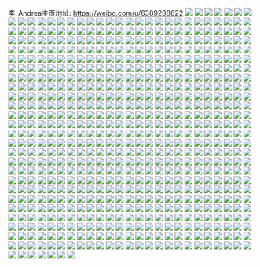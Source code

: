 李_Andrea主页地址: https://weibo.com/u/6389288622 
![](https://wx4.sinaimg.cn/mw2000/006YoNQily1h96obgaw81j32qg3niu0z.jpg) 
![](https://wx4.sinaimg.cn/mw2000/006YoNQily1h96obj5kg3j31281281ci.jpg) 
![](https://wx4.sinaimg.cn/mw2000/006YoNQily1h91fhh3hwnj32ak322npf.jpg) 
![](https://wx4.sinaimg.cn/mw2000/006YoNQily1h91fhjrxcfj33hc4n4hdx.jpg) 
![](https://wx4.sinaimg.cn/mw2000/006YoNQily1h9091dvnv5j32c333zqv6.jpg) 
![](https://wx4.sinaimg.cn/mw2000/006YoNQily1h9091gahupj33hc4n4x6t.jpg) 
![](https://wx4.sinaimg.cn/mw2000/006YoNQily1h9091i2i7gj33hc4n4b2b.jpg) 
![](https://wx4.sinaimg.cn/mw2000/006YoNQily1h9091k7n2bj32qg3niu0z.jpg) 
![](https://wx4.sinaimg.cn/mw2000/006YoNQily1h8xxrdt6byj32fe38knpe.jpg) 
![](https://wx4.sinaimg.cn/mw2000/006YoNQily1h8xxrgzmd7j32fx398kjm.jpg) 
![](https://wx4.sinaimg.cn/mw2000/006YoNQily1h8vm6pak37j32qg3nix6s.jpg) 
![](https://wx4.sinaimg.cn/mw2000/006YoNQily1h8vm76jdnkj32qg3ni7wl.jpg) 
![](https://wx4.sinaimg.cn/mw2000/006YoNQily1h8m8k0y13gj333043zhdw.jpg) 
![](https://wx4.sinaimg.cn/mw2000/006YoNQily1h8m8k4beclj333k44pkjo.jpg) 
![](https://wx4.sinaimg.cn/mw2000/006YoNQily1h8m8k81hrij335s35s7wj.jpg) 
![](https://wx4.sinaimg.cn/mw2000/006YoNQily1h8m8kdb5aoj32qg3ni1l0.jpg) 
![](https://wx4.sinaimg.cn/mw2000/006YoNQily1h8do90n5klj31aj1pz4jh.jpg) 
![](https://wx4.sinaimg.cn/mw2000/006YoNQily1h8brdabqghj32og3kmkjn.jpg) 
![](https://wx4.sinaimg.cn/mw2000/006YoNQily1h80esh1l69j32ma3hsb2b.jpg) 
![](https://wx4.sinaimg.cn/mw2000/006YoNQily1h80esjtx66j32a031fkjm.jpg) 
![](https://wx4.sinaimg.cn/mw2000/006YoNQily1h80eso79cxj32e136qqv6.jpg) 
![](https://wx4.sinaimg.cn/mw2000/006YoNQily1h80eslymwhj32k83f1x6q.jpg) 
![](https://wx4.sinaimg.cn/mw2000/006YoNQily1h7wypyydarj335s35sb2b.jpg) 
![](https://wx4.sinaimg.cn/mw2000/006YoNQily1h7wyq1olv6j335s35s7wj.jpg) 
![](https://wx4.sinaimg.cn/mw2000/006YoNQily1h7wyqhtf0xj32qg3nib2c.jpg) 
![](https://wx4.sinaimg.cn/mw2000/006YoNQily1h7wypvjb53j318l18ntu2.jpg) 
![](https://wx4.sinaimg.cn/mw2000/006YoNQily1h7wyq4c52sj335s35s7wj.jpg) 
![](https://wx4.sinaimg.cn/mw2000/006YoNQily1h7wyq8j09lj335s35sx6t.jpg) 
![](https://wx4.sinaimg.cn/mw2000/006YoNQily1h7wyqatxnrj32qk2qj7wj.jpg) 
![](https://wx4.sinaimg.cn/mw2000/006YoNQily1h7wyqeihhkj335s35sx6u.jpg) 
![](https://wx4.sinaimg.cn/mw2000/006YoNQily1h7wyqk2czsj324y2ulb2a.jpg) 
![](https://wx4.sinaimg.cn/mw2000/006YoNQily1h7p07q1vn9j32nk3jgkjn.jpg) 
![](https://wx4.sinaimg.cn/mw2000/006YoNQily1h7p07rof92j32au32enpe.jpg) 
![](https://wx4.sinaimg.cn/mw2000/006YoNQily1h7p07sjzcrj31gi1gihal.jpg) 
![](https://wx4.sinaimg.cn/mw2000/006YoNQily1h7p07u1947j329x318kjm.jpg) 
![](https://wx4.sinaimg.cn/mw2000/006YoNQily1h7iycl7fn7j32ja35s4qq.jpg) 
![](https://wx4.sinaimg.cn/mw2000/006YoNQily1h7iycpm0o9j320c2og7wi.jpg) 
![](https://wx4.sinaimg.cn/mw2000/006YoNQily1h7iycri8i0j32cz35c4qr.jpg) 
![](https://wx4.sinaimg.cn/mw2000/006YoNQily1h7iycneqwlj32tx3j01kz.jpg) 
![](https://wx4.sinaimg.cn/mw2000/006YoNQily1h7e9j6moyxj32qg3nihdv.jpg) 
![](https://wx4.sinaimg.cn/mw2000/006YoNQily1h7e9jbhkhkj32qg3ninhm.jpg) 
![](https://wx4.sinaimg.cn/mw2000/006YoNQily1h78qxlmd6qj33ne21w7wk.jpg) 
![](https://wx4.sinaimg.cn/mw2000/006YoNQily1h78qxnhq04j327g2xy13l.jpg) 
![](https://wx4.sinaimg.cn/mw2000/006YoNQily1h78qxql4irj32702xawph.jpg) 
![](https://wx4.sinaimg.cn/mw2000/006YoNQily1h78qxsu6osj32qk3nex6q.jpg) 
![](https://wx4.sinaimg.cn/mw2000/006YoNQily1h77nkpgqruj323s2sy1ky.jpg) 
![](https://wx4.sinaimg.cn/mw2000/006YoNQily1h77nkrzb5cj32ez2eznf2.jpg) 
![](https://wx4.sinaimg.cn/mw2000/006YoNQily1h77nku9azfj32qj2qj7wh.jpg) 
![](https://wx4.sinaimg.cn/mw2000/006YoNQily1h77nkwmhvkj32973097wj.jpg) 
![](https://wx4.sinaimg.cn/mw2000/006YoNQily1h72npxla11j32qg3ni1cw.jpg) 
![](https://wx4.sinaimg.cn/mw2000/006YoNQily1h6za97fwl8j32qg3niqv7.jpg) 
![](https://wx4.sinaimg.cn/mw2000/006YoNQily1h6za9aeiklj32772xnkjm.jpg) 
![](https://wx4.sinaimg.cn/mw2000/006YoNQily1h6kht7l1mcj32582v1dow.jpg) 
![](https://wx4.sinaimg.cn/mw2000/006YoNQily1h6kht9bq9jj32ja2jawya.jpg) 
![](https://wx4.sinaimg.cn/mw2000/006YoNQily1h6khtcwg65j32tx2ty1kz.jpg) 
![](https://wx4.sinaimg.cn/mw2000/006YoNQily1h6khtetttlj32uo2uob2b.jpg) 
![](https://wx4.sinaimg.cn/mw2000/006YoNQily1h6ca82lv21j33hc4n41l1.jpg) 
![](https://wx4.sinaimg.cn/mw2000/006YoNQily1h6ca85x5n8j324f2tynpi.jpg) 
![](https://wx4.sinaimg.cn/mw2000/006YoNQily1h5jgd3nz0kj32qg3nikjn.jpg) 
![](https://wx4.sinaimg.cn/mw2000/006YoNQily1h58u0spk5mj326y2xab2a.jpg) 
![](https://wx4.sinaimg.cn/mw2000/006YoNQily1h58u0uxc60j327q2yb7wi.jpg) 
![](https://wx4.sinaimg.cn/mw2000/006YoNQily1h4jfr6clp5j32qg3nikjn.jpg) 
![](https://wx4.sinaimg.cn/mw2000/006YoNQily1h4jfrchofgj335s35s4qr.jpg) 
![](https://wx4.sinaimg.cn/mw2000/006YoNQily1h4jfrfcoy0j31zi2ncu0x.jpg) 
![](https://wx4.sinaimg.cn/mw2000/006YoNQily1h4jfrr6f1pj335s35sqv6.jpg) 
![](https://wx4.sinaimg.cn/mw2000/006YoNQily1h4h56vqp6dj32qg3ninpf.jpg) 
![](https://wx4.sinaimg.cn/mw2000/006YoNQily1h4475itpnbj322w2rx1ky.jpg) 
![](https://wx4.sinaimg.cn/mw2000/006YoNQily1h4475niv3dj335s35skjn.jpg) 
![](https://wx4.sinaimg.cn/mw2000/006YoNQily1h4475r7zo1j335s35snpe.jpg) 
![](https://wx4.sinaimg.cn/mw2000/006YoNQily1h3f449yx47j33f64k84qt.jpg) 
![](https://wx4.sinaimg.cn/mw2000/006YoNQily1h3f44ee8l3j34k83f6x6t.jpg) 
![](https://wx4.sinaimg.cn/mw2000/006YoNQily1h3f44ip0eqj33f64k8kjp.jpg) 
![](https://wx4.sinaimg.cn/mw2000/006YoNQily1h3f44l0wg6j31yb2lqqv5.jpg) 
![](https://wx4.sinaimg.cn/mw2000/006YoNQily1h36wfpz2kyj330940ce85.jpg) 
![](https://wx4.sinaimg.cn/mw2000/006YoNQily1h35xsouw22j32v93trqv7.jpg) 
![](https://wx4.sinaimg.cn/mw2000/006YoNQily1h2yw0vju0nj32pz3mke83.jpg) 
![](https://wx4.sinaimg.cn/mw2000/006YoNQily1h2yw0yo3ukj33hc4n4x6t.jpg) 
![](https://wx4.sinaimg.cn/mw2000/006YoNQily1h2yw10qf5qj332a430e84.jpg) 
![](https://wx4.sinaimg.cn/mw2000/006YoNQily1h2yw13x31uj33hc4n41l3.jpg) 
![](https://wx4.sinaimg.cn/mw2000/006YoNQily1h2yhrajs27j334s46cb2d.jpg) 
![](https://wx4.sinaimg.cn/mw2000/006YoNQily1h2yhrdetf4j334c348u10.jpg) 
![](https://wx4.sinaimg.cn/mw2000/006YoNQily1h2yhrfv1b0j339b39bkjo.jpg) 
![](https://wx4.sinaimg.cn/mw2000/006YoNQily1h2yhrizsr3j33ca3cab2b.jpg) 
![](https://wx4.sinaimg.cn/mw2000/006YoNQily1h2qsokctz3j32mj3hxu0y.jpg) 
![](https://wx4.sinaimg.cn/mw2000/006YoNQily1h2qson3de5j33y83y8e84.jpg) 
![](https://wx4.sinaimg.cn/mw2000/006YoNQily1h2qsoq3a7ej33y83y87wl.jpg) 
![](https://wx4.sinaimg.cn/mw2000/006YoNQily1h2qsorkhb0j32312s1u0x.jpg) 
![](https://wx4.sinaimg.cn/mw2000/006YoNQily1h2ncuxwrm3j32h43as1l0.jpg) 
![](https://wx4.sinaimg.cn/mw2000/006YoNQily1h2je0kesdzj32o93kdnpf.jpg) 
![](https://wx4.sinaimg.cn/mw2000/006YoNQily1h2je0tdbshj32pg3lwqv7.jpg) 
![](https://wx4.sinaimg.cn/mw2000/006YoNQily1h2alywqb4xj32zs4004qs.jpg) 
![](https://wx4.sinaimg.cn/mw2000/006YoNQily1h24bon9ac0j32xu3x6b2c.jpg) 
![](https://wx4.sinaimg.cn/mw2000/006YoNQily1h24botba7wj331a41mb2c.jpg) 
![](https://wx4.sinaimg.cn/mw2000/006YoNQily1h21ckm3n10j32w03uqnpf.jpg) 
![](https://wx4.sinaimg.cn/mw2000/006YoNQily1h1z3zq95huj32uw3t7x6r.jpg) 
![](https://wx4.sinaimg.cn/mw2000/006YoNQily1h1z3zs2zkgj32q93mte83.jpg) 
![](https://wx4.sinaimg.cn/mw2000/006YoNQily1h1hoprwc1qj32zs400u0z.jpg) 
![](https://wx4.sinaimg.cn/mw2000/006YoNQily1h1hoptsyvbj32zs400qv7.jpg) 
![](https://wx4.sinaimg.cn/mw2000/006YoNQily1h1hopw4m2ej32zs400u10.jpg) 
![](https://wx4.sinaimg.cn/mw2000/006YoNQily1h1hopylqzej32zs400kjo.jpg) 
![](https://wx4.sinaimg.cn/mw2000/006YoNQily1h17byu7te5j32hk3bjx6q.jpg) 
![](https://wx4.sinaimg.cn/mw2000/006YoNQily1h13hbflm4nj331841me84.jpg) 
![](https://wx4.sinaimg.cn/mw2000/006YoNQily1h0omp8p9jrj32vt3ufe84.jpg) 
![](https://wx4.sinaimg.cn/mw2000/006YoNQily1h0omp9fsvyj30xb0xb4dc.jpg) 
![](https://wx4.sinaimg.cn/mw2000/006YoNQily1h0ompcergjj32w13uphdw.jpg) 
![](https://wx4.sinaimg.cn/mw2000/006YoNQily1h0k6r8pv71j31xr2l1u0x.jpg) 
![](https://wx4.sinaimg.cn/mw2000/006YoNQily1h0k6r9bl0cj315014zwxu.jpg) 
![](https://wx4.sinaimg.cn/mw2000/006YoNQily1h0k6rc6bhbj32u93sau0z.jpg) 
![](https://wx4.sinaimg.cn/mw2000/006YoNQily1h0hwwans75j32wg3vcnpf.jpg) 
![](https://wx4.sinaimg.cn/mw2000/006YoNQily1h0hwwbmcdlj31j21j24qp.jpg) 
![](https://wx4.sinaimg.cn/mw2000/006YoNQily1h0hwwe0gidj32zl3zg1l0.jpg) 
![](https://wx4.sinaimg.cn/mw2000/006YoNQily1h0f9x58bzaj32tb3r3qv7.jpg) 
![](https://wx4.sinaimg.cn/mw2000/006YoNQily1h0f9xa0sgaj32y33xm1l0.jpg) 
![](https://wx4.sinaimg.cn/mw2000/006YoNQily1h0f9xfodvlj32v93tmx6r.jpg) 
![](https://wx4.sinaimg.cn/mw2000/006YoNQily1h0f9xo1529j32rh3oou0z.jpg) 
![](https://wx4.sinaimg.cn/mw2000/006YoNQily1h09ppqwa75j32jf3dsqv7.jpg) 
![](https://wx4.sinaimg.cn/mw2000/006YoNQily1h09ppu1u67j33y83y8hdx.jpg) 
![](https://wx4.sinaimg.cn/mw2000/006YoNQily1h09ppw8eznj32e236tqv6.jpg) 
![](https://wx4.sinaimg.cn/mw2000/006YoNQily1h09ppys591j32n33io1l0.jpg) 
![](https://wx4.sinaimg.cn/mw2000/006YoNQily1h08qgqer2kj32062o8qv5.jpg) 
![](https://wx4.sinaimg.cn/mw2000/006YoNQily1h08qgtj3zvj33y83y8qvb.jpg) 
![](https://wx4.sinaimg.cn/mw2000/006YoNQily1h08qgwe2wuj33y83y84qu.jpg) 
![](https://wx4.sinaimg.cn/mw2000/006YoNQily1h08qh0bglcj33y83y8qva.jpg) 
![](https://wx4.sinaimg.cn/mw2000/006YoNQily1h08qh3j33wj33y83y87wm.jpg) 
![](https://wx4.sinaimg.cn/mw2000/006YoNQily1h08qh5y5jwj32vm3u5qv7.jpg) 
![](https://wx4.sinaimg.cn/mw2000/006YoNQily1h07ijbflkkj334p469e84.jpg) 
![](https://wx4.sinaimg.cn/mw2000/006YoNQily1h07ijemh17j32yy3yohdw.jpg) 
![](https://wx4.sinaimg.cn/mw2000/006YoNQily1h02h99m7u5j32zs4007wk.jpg) 
![](https://wx4.sinaimg.cn/mw2000/006YoNQily1h02h9cni3nj32zs4004qs.jpg) 
![](https://wx4.sinaimg.cn/mw2000/006YoNQily1h00repupwpj32mr3ic4qr.jpg) 
![](https://wx4.sinaimg.cn/mw2000/006YoNQily1h00resw761j33y83y84qt.jpg) 
![](https://wx4.sinaimg.cn/mw2000/006YoNQily1h00rewwdpnj34k83f67ws.jpg) 
![](https://wx4.sinaimg.cn/mw2000/006YoNQily1h00rf0ek46j33y83y8nph.jpg) 
![](https://wx4.sinaimg.cn/mw2000/006YoNQily1h00rf3kvs8j33y83y8nph.jpg) 
![](https://wx4.sinaimg.cn/mw2000/006YoNQily1h00rf63umuj32ti3rde83.jpg) 
![](https://wx4.sinaimg.cn/mw2000/006YoNQily1gzx0mb5u7sj33f64k8qv8.jpg) 
![](https://wx4.sinaimg.cn/mw2000/006YoNQily1gzupbxly5jj32s43pi7wj.jpg) 
![](https://wx4.sinaimg.cn/mw2000/006YoNQily1gztlckhh4qj3364364u10.jpg) 
![](https://wx4.sinaimg.cn/mw2000/006YoNQily1gztlcnyq7kj32vo3v04qr.jpg) 
![](https://wx4.sinaimg.cn/mw2000/006YoNQily1gzldpsib75j325i2vbu0y.jpg) 
![](https://wx4.sinaimg.cn/mw2000/006YoNQily1gzldpw8po0j324v2ui4qq.jpg) 
![](https://wx4.sinaimg.cn/mw2000/006YoNQily1gzgwa3516nj325q2vnb2a.jpg) 
![](https://wx4.sinaimg.cn/mw2000/006YoNQily1gzgwa5wrhvj32953094qr.jpg) 
![](https://wx4.sinaimg.cn/mw2000/006YoNQily1gzdiuxd4knj32802ypb2b.jpg) 
![](https://wx4.sinaimg.cn/mw2000/006YoNQily1gzccqxd9h0j32lf3gg4qr.jpg) 
![](https://wx4.sinaimg.cn/mw2000/006YoNQily1gzapmdev0sj32ne3j71l0.jpg) 
![](https://wx4.sinaimg.cn/mw2000/006YoNQily1gzapmkzvkwj32z03yokjn.jpg) 
![](https://wx4.sinaimg.cn/mw2000/006YoNQily1gz7bj15e52j32zs400b2d.jpg) 
![](https://wx4.sinaimg.cn/mw2000/006YoNQily1gz3tlvxphej32nz3jxx6q.jpg) 
![](https://wx4.sinaimg.cn/mw2000/006YoNQily1gz3tlxwrxej32ne3j7qv7.jpg) 
![](https://wx4.sinaimg.cn/mw2000/006YoNQily1gz3tm35q3ej32qj3n9e83.jpg) 
![](https://wx4.sinaimg.cn/mw2000/006YoNQily1gz0lqj2ieyj32qf3n4e83.jpg) 
![](https://wx4.sinaimg.cn/mw2000/006YoNQily1gyy2wi3q6sj31zm2ni1ky.jpg) 
![](https://wx4.sinaimg.cn/mw2000/006YoNQily1gyy2wl3z2sj33ca4gdhdx.jpg) 
![](https://wx4.sinaimg.cn/mw2000/006YoNQily1gyy2wo31gwj334045c7wm.jpg) 
![](https://wx4.sinaimg.cn/mw2000/006YoNQily1gyy2wqq2yxj32sj3q2x6r.jpg) 
![](https://wx4.sinaimg.cn/mw2000/006YoNQily1gyl4v3frh9j32ji3e1u0y.jpg) 
![](https://wx4.sinaimg.cn/mw2000/006YoNQily1gyl4v4ndy3j31mr1mrb29.jpg) 
![](https://wx4.sinaimg.cn/mw2000/006YoNQily1gygzzdwxgmj335s35s4qr.jpg) 
![](https://wx4.sinaimg.cn/mw2000/006YoNQily1gygzzj6x6uj323w2t6qv6.jpg) 
![](https://wx4.sinaimg.cn/mw2000/006YoNQily1gygzzl67c9j33hc4n4e82.jpg) 
![](https://wx4.sinaimg.cn/mw2000/006YoNQily1gygzzgkcylj32xl29gx6q.jpg) 
![](https://wx4.sinaimg.cn/mw2000/006YoNQily1gyb6zka5xcj32092oc4qq.jpg) 
![](https://wx4.sinaimg.cn/mw2000/006YoNQily1gy5ig5egdkj31wz2k2kjl.jpg) 
![](https://wx4.sinaimg.cn/mw2000/006YoNQily1gy5ig6uz1cj320h2omqv5.jpg) 
![](https://wx4.sinaimg.cn/mw2000/006YoNQily1gy5ig8ifffj32d635sx6q.jpg) 
![](https://wx4.sinaimg.cn/mw2000/006YoNQily1gxst2ar61gj32dc35se83.jpg) 
![](https://wx4.sinaimg.cn/mw2000/006YoNQily1gxst2bymswj321q2qcx6q.jpg) 
![](https://wx4.sinaimg.cn/mw2000/006YoNQily1gxqm5itv01j328r2zqqv6.jpg) 
![](https://wx4.sinaimg.cn/mw2000/006YoNQily1gxqm5jir16j31402gwqg3.jpg) 
![](https://wx4.sinaimg.cn/mw2000/006YoNQily1gxqm5kis9sj32dc35se83.jpg) 
![](https://wx4.sinaimg.cn/mw2000/006YoNQily1gx71ig7in0j320j2oqe82.jpg) 
![](https://wx4.sinaimg.cn/mw2000/006YoNQily1gx71ihpqtbj33hc4n4npj.jpg) 
![](https://wx4.sinaimg.cn/mw2000/006YoNQily1gx71iiz7dmj32dc35shdv.jpg) 
![](https://wx4.sinaimg.cn/mw2000/006YoNQily1gx71ikacs0j33hc4n4kjp.jpg) 
![](https://wx4.sinaimg.cn/mw2000/006YoNQily1gx71j6de4ej33hc4n47wm.jpg) 
![](https://wx4.sinaimg.cn/mw2000/006YoNQily1gx71j8hvnpj33hc4n4b2i.jpg) 
![](https://wx4.sinaimg.cn/mw2000/006YoNQily1gx71ja8x71j33hc4n4hdy.jpg) 
![](https://wx4.sinaimg.cn/mw2000/006YoNQily1gx71jbcehrj32d635s1kz.jpg) 
![](https://wx4.sinaimg.cn/mw2000/006YoNQily1gx71jcrnhzj34n43hcu11.jpg) 
![](https://wx4.sinaimg.cn/mw2000/006YoNQily1gwhitlkhgvj32dc35snpe.jpg) 
![](https://wx4.sinaimg.cn/mw2000/006YoNQily1gwhitrxkpwj31r12c37wh.jpg) 
![](https://wx4.sinaimg.cn/mw2000/006YoNQily1gwhitzpe28j320o2ow1ky.jpg) 
![](https://wx4.sinaimg.cn/mw2000/006YoNQily1gwhiu375ihj322d2r7e82.jpg) 
![](https://wx4.sinaimg.cn/mw2000/006YoNQily1gwf6e379qvj322i2re4qq.jpg) 
![](https://wx4.sinaimg.cn/mw2000/006YoNQily1gvyt08mu7dj32432tgqv6.jpg) 
![](https://wx4.sinaimg.cn/mw2000/006YoNQily1gvyt0na555j31yq2maqv5.jpg) 
![](https://wx4.sinaimg.cn/mw2000/006YoNQily1gvyt0gz0g5j32a231dnpe.jpg) 
![](https://wx4.sinaimg.cn/mw2000/006YoNQily1gvil1l820uj62ar32cb2a02.jpg) 
![](https://wx4.sinaimg.cn/mw2000/006YoNQily1gvil1mjvi1j61ur2h3qv502.jpg) 
![](https://wx4.sinaimg.cn/mw2000/006YoNQily1guz3ycyw6wj62d635s4qr02.jpg) 
![](https://wx4.sinaimg.cn/mw2000/006YoNQily1guz3ygipfxj32dc35s1kz.jpg) 
![](https://wx4.sinaimg.cn/mw2000/006YoNQily1guoqdkekr6j62dc35se8202.jpg) 
![](https://wx4.sinaimg.cn/mw2000/006YoNQily1guoqdlkfloj621u2qj7wi02.jpg) 
![](https://wx4.sinaimg.cn/mw2000/006YoNQily1guoqdmw966j62bs33q7wi02.jpg) 
![](https://wx4.sinaimg.cn/mw2000/006YoNQily1guoqdoubwqj635s2dcb2b02.jpg) 
![](https://wx4.sinaimg.cn/mw2000/006YoNQily1guffv603xyj61uk2gru0x02.jpg) 
![](https://wx4.sinaimg.cn/mw2000/006YoNQily1gtmhhwvptej620a2of7wi02.jpg) 
![](https://wx4.sinaimg.cn/mw2000/006YoNQily1gtmhhyty7mj62d635skjn02.jpg) 
![](https://wx4.sinaimg.cn/mw2000/006YoNQily1gtgqgzsz9ej626z2x8e8202.jpg) 
![](https://wx4.sinaimg.cn/mw2000/006YoNQily1gtgqh2axhsj62d635sqv602.jpg) 
![](https://wx4.sinaimg.cn/mw2000/006YoNQily1gt421l8bxrj32d635se83.jpg) 
![](https://wx4.sinaimg.cn/mw2000/006YoNQily1gsmpp582rpj32d635se83.jpg) 
![](https://wx4.sinaimg.cn/mw2000/006YoNQily1gsmpp7ld00j33hc4n41l2.jpg) 
![](https://wx4.sinaimg.cn/mw2000/006YoNQily1gsmpp9ohfmj33hc4n4u11.jpg) 
![](https://wx4.sinaimg.cn/mw2000/006YoNQily1gsmppbq832j31y32lf4qq.jpg) 
![](https://wx4.sinaimg.cn/mw2000/006YoNQily1gsekqldkgej32dc35s1l4.jpg) 
![](https://wx4.sinaimg.cn/mw2000/006YoNQily1gs0a9bara8j32662wau12.jpg) 
![](https://wx4.sinaimg.cn/mw2000/006YoNQily1gs0a9oe141j33hc4n41l5.jpg) 
![](https://wx4.sinaimg.cn/mw2000/006YoNQily1gs0ab2hdnoj33hc4n4kjt.jpg) 
![](https://wx4.sinaimg.cn/mw2000/006YoNQily1gs0aacaln1j32722xf1l6.jpg) 
![](https://wx4.sinaimg.cn/mw2000/006YoNQily1grw203a86gj32d635s7wm.jpg) 
![](https://wx4.sinaimg.cn/mw2000/006YoNQily1grw1zm5vubj32dc35se86.jpg) 
![](https://wx4.sinaimg.cn/mw2000/006YoNQily1grw205c6w6j30u00u0gxt.jpg) 
![](https://wx4.sinaimg.cn/mw2000/006YoNQily1grw20vkzi2j32d635sqvb.jpg) 
![](https://wx4.sinaimg.cn/mw2000/006YoNQily1gro03ddtv7j320i2om4qt.jpg) 
![](https://wx4.sinaimg.cn/mw2000/006YoNQily1gro03jihizj32dc35skjq.jpg) 
![](https://wx4.sinaimg.cn/mw2000/006YoNQily1gro03w2nekj6294305hdy02.jpg) 
![](https://wx4.sinaimg.cn/mw2000/006YoNQily1gro0422mt5j32d635snpi.jpg) 
![](https://wx4.sinaimg.cn/mw2000/006YoNQily1gro03p1h20j31wq2jnu10.jpg) 
![](https://wx4.sinaimg.cn/mw2000/006YoNQily1gri22gg66fj32d635su12.jpg) 
![](https://wx4.sinaimg.cn/mw2000/006YoNQily1gri22pzgh1j335s2dcu14.jpg) 
![](https://wx4.sinaimg.cn/mw2000/006YoNQily1gri22tosw5j31oz299u0z.jpg) 
![](https://wx4.sinaimg.cn/mw2000/006YoNQily1gri230wkrpj32d635su11.jpg) 
![](https://wx4.sinaimg.cn/mw2000/006YoNQily1gri236ybrfj32602w0qv9.jpg) 
![](https://wx4.sinaimg.cn/mw2000/006YoNQily1grgfae8rwxj32552uvhdx.jpg) 
![](https://wx4.sinaimg.cn/mw2000/006YoNQily1gra89pp9k1j32d635su12.jpg) 
![](https://wx4.sinaimg.cn/mw2000/006YoNQily1gra89w9czoj31ui2grhdw.jpg) 
![](https://wx4.sinaimg.cn/mw2000/006YoNQily1gra8a2o5oaj32d635shdy.jpg) 
![](https://wx4.sinaimg.cn/mw2000/006YoNQily1gra8aawz1bj32d635sqva.jpg) 
![](https://wx4.sinaimg.cn/mw2000/006YoNQily1gr0b18j7ihj32d635snpi.jpg) 
![](https://wx4.sinaimg.cn/mw2000/006YoNQily1gqrm6w8x1zj32dc35s1l6.jpg) 
![](https://wx4.sinaimg.cn/mw2000/006YoNQily1gqrm6yfzb3j32dc35snpm.jpg) 
![](https://wx4.sinaimg.cn/mw2000/006YoNQily1gqrm70orfcj32dc35s7wq.jpg) 
![](https://wx4.sinaimg.cn/mw2000/006YoNQily1gqrm72jtwij32d635su12.jpg) 
![](https://wx4.sinaimg.cn/mw2000/006YoNQily1gqadnw41q6j32d635s1l2.jpg) 
![](https://wx4.sinaimg.cn/mw2000/006YoNQily1gq0zq2425lj31xs2l3x6s.jpg) 
![](https://wx4.sinaimg.cn/mw2000/006YoNQily1gpfeowlierj32d635skjq.jpg) 
![](https://wx4.sinaimg.cn/mw2000/006YoNQily1gpfep63fdfj33hc4n4b2j.jpg) 
![](https://wx4.sinaimg.cn/mw2000/006YoNQily1gp4rccabzkj32d635shdx.jpg) 
![](https://wx4.sinaimg.cn/mw2000/006YoNQily1gp4rc0cbrhj32dc35shdz.jpg) 
![](https://wx4.sinaimg.cn/mw2000/006YoNQily1gp4rcgm3kqj321e2pv1l1.jpg) 
![](https://wx4.sinaimg.cn/mw2000/006YoNQily1gp4rc7at1ej32dc35snpj.jpg) 
![](https://wx4.sinaimg.cn/mw2000/006YoNQily1gp4rcl2kqqj31rm2cvb2c.jpg) 
![](https://wx4.sinaimg.cn/mw2000/006YoNQily1gp25m2111bj32dc35su13.jpg) 
![](https://wx4.sinaimg.cn/mw2000/006YoNQily1gondqiq1ckj32dc35sb2f.jpg) 
![](https://wx4.sinaimg.cn/mw2000/006YoNQily1gofd0wyyhcj32d635shdx.jpg) 
![](https://wx4.sinaimg.cn/mw2000/006YoNQily1gms4743iguj31f01w0npe.jpg) 
![](https://wx4.sinaimg.cn/mw2000/006YoNQily1gmd8rehh2lj31on294kjn.jpg) 
![](https://wx4.sinaimg.cn/mw2000/006YoNQily1gmd8rnnoluj33402bs4qw.jpg) 
![](https://wx4.sinaimg.cn/mw2000/006YoNQily1gmd8ruwpu1j31f01w04qq.jpg) 
![](https://wx4.sinaimg.cn/mw2000/006YoNQily1gmd8ry0kp0j31f01vwb2a.jpg) 
![](https://wx4.sinaimg.cn/mw2000/006YoNQily1gmd8rs8r7tj31d11tihdu.jpg) 
![](https://wx4.sinaimg.cn/mw2000/006YoNQily1gm7jei3vdij31f01w0b2a.jpg) 
![](https://wx4.sinaimg.cn/mw2000/006YoNQily1gm7jekwtewj32bs3407wm.jpg) 
![](https://wx4.sinaimg.cn/mw2000/006YoNQily1gm7jenh0t1j31f01w0b2a.jpg) 
![](https://wx4.sinaimg.cn/mw2000/006YoNQily1gm2oni0e41j31f01w04qq.jpg) 
![](https://wx4.sinaimg.cn/mw2000/006YoNQily1glnabg8mj2j31vx2isu11.jpg) 
![](https://wx4.sinaimg.cn/mw2000/006YoNQily1glnabk52hzj33402bsx6w.jpg) 
![](https://wx4.sinaimg.cn/mw2000/006YoNQily1gl9vwrqr3wj31f01w0b2a.jpg) 
![](https://wx4.sinaimg.cn/mw2000/006YoNQily1gl9vwssj7rj31f01w0b2a.jpg) 
![](https://wx4.sinaimg.cn/mw2000/006YoNQily1gkx6l37oy0j31f01w07wi.jpg) 
![](https://wx4.sinaimg.cn/mw2000/006YoNQily1gkx6kza839j31jj221b2b.jpg) 
![](https://wx4.sinaimg.cn/mw2000/006YoNQily1gkx6kx89n3j32vm25px6v.jpg) 
![](https://wx4.sinaimg.cn/mw2000/006YoNQily1gkx6la7x1yj31p929thdw.jpg) 
![](https://wx4.sinaimg.cn/mw2000/006YoNQily1gkw20scgncj31f01w04qq.jpg) 
![](https://wx4.sinaimg.cn/mw2000/006YoNQily1gkw20taeb5j30u01hch6g.jpg) 
![](https://wx4.sinaimg.cn/mw2000/006YoNQily1gkw20ue71cj31f01w0tzx.jpg) 
![](https://wx4.sinaimg.cn/mw2000/006YoNQily1gkspuyou74j31f01w0x6p.jpg) 
![](https://wx4.sinaimg.cn/mw2000/006YoNQily1gkspv1o8ztj31vu2iohdu.jpg) 
![](https://wx4.sinaimg.cn/mw2000/006YoNQily1gkspv4e4xdj31f01w01ky.jpg) 
![](https://wx4.sinaimg.cn/mw2000/006YoNQily1gjp94xr7x1j31f01w0npd.jpg) 
![](https://wx4.sinaimg.cn/mw2000/006YoNQily1gjp9507u0wj31f01w0qv5.jpg) 
![](https://wx4.sinaimg.cn/mw2000/006YoNQily1gjcmyq92ooj31f01w0npd.jpg) 
![](https://wx4.sinaimg.cn/mw2000/006YoNQily1gjcmyxqh37j322w2s4nph.jpg) 
![](https://wx4.sinaimg.cn/mw2000/006YoNQily1gjcmz64vlvj31vu2iob2c.jpg) 
![](https://wx4.sinaimg.cn/mw2000/006YoNQily1gjcmysvlt1j31qi1qix6q.jpg) 
![](https://wx4.sinaimg.cn/mw2000/006YoNQily1gjcmz06l4dj31f01w0u0x.jpg) 
![](https://wx4.sinaimg.cn/mw2000/006YoNQily1gjcmyohqzej31e01uo1ky.jpg) 
![](https://wx4.sinaimg.cn/mw2000/006YoNQily1giynbicdp0j31vu2ioe85.jpg) 
![](https://wx4.sinaimg.cn/mw2000/006YoNQily1giynbjcnrmj31f01w0hdt.jpg) 
![](https://wx4.sinaimg.cn/mw2000/006YoNQily1giynbmetj6j31vu2ionph.jpg) 
![](https://wx4.sinaimg.cn/mw2000/006YoNQily1gissinmdxsj31f01w0qv5.jpg) 
![](https://wx4.sinaimg.cn/mw2000/006YoNQily1gissikhn70j31f01w0npd.jpg) 
![](https://wx4.sinaimg.cn/mw2000/006YoNQily1gissim9u1cj31f01w0u0x.jpg) 
![](https://wx4.sinaimg.cn/mw2000/006YoNQily1gissij6qk7j31f01w0npd.jpg) 
![](https://wx4.sinaimg.cn/mw2000/006YoNQily1gilzul0pehj31f01w0x6p.jpg) 
![](https://wx4.sinaimg.cn/mw2000/006YoNQily1gilzun26ryj31f01w0u0x.jpg) 
![](https://wx4.sinaimg.cn/mw2000/006YoNQily1gilzup39lyj31f01w0qv5.jpg) 
![](https://wx4.sinaimg.cn/mw2000/006YoNQily1gilzur2vpaj31f01w0qv5.jpg) 
![](https://wx4.sinaimg.cn/mw2000/006YoNQily1gi5n3yafroj32im1g8hdu.jpg) 
![](https://wx4.sinaimg.cn/mw2000/006YoNQily1gi5n40134zj32io1vuhdx.jpg) 
![](https://wx4.sinaimg.cn/mw2000/006YoNQily1gi5n4122ldj31f01w07wi.jpg) 
![](https://wx4.sinaimg.cn/mw2000/006YoNQily1ggjy8nqte4j31401z4kjl.jpg) 
![](https://wx4.sinaimg.cn/mw2000/006YoNQily1ggjy8pptj8j31401z4hdt.jpg) 
![](https://wx4.sinaimg.cn/mw2000/006YoNQily1ggjy8quityj31h71z4hdt.jpg) 
![](https://wx4.sinaimg.cn/mw2000/006YoNQily1ggjy8rou9ij31401z4kjl.jpg) 
![](https://wx4.sinaimg.cn/mw2000/006YoNQily1gfz024sf5aj30u01cw43r.jpg) 
![](https://wx4.sinaimg.cn/mw2000/006YoNQily1gfz025i55tj30u01hcn3y.jpg) 
![](https://wx4.sinaimg.cn/mw2000/006YoNQily1gfs3i133x9j31h71z4e82.jpg) 
![](https://wx4.sinaimg.cn/mw2000/006YoNQily1gfs3i3kztqj31h71z4b2a.jpg) 
![](https://wx4.sinaimg.cn/mw2000/006YoNQily1gfs3i6h4b9j32bs340qv9.jpg) 
![](https://wx4.sinaimg.cn/mw2000/006YoNQily1gfs3ib12eej32bs340hdw.jpg) 
![](https://wx4.sinaimg.cn/mw2000/006YoNQily1gfs3ic14pcj30u01hcn20.jpg) 
![](https://wx4.sinaimg.cn/mw2000/006YoNQily1gfs3ie81m0j32bs340kjo.jpg) 
![](https://wx4.sinaimg.cn/mw2000/006YoNQily1gfnhpet60vj31h71z4kjm.jpg) 
![](https://wx4.sinaimg.cn/mw2000/006YoNQily1gfnhpislrpj32bs340e84.jpg) 
![](https://wx4.sinaimg.cn/mw2000/006YoNQily1gfnhpnipfej31h71z4hdu.jpg) 
![](https://wx4.sinaimg.cn/mw2000/006YoNQily1ger3eyhxfdj30u0144wxl.jpg) 
![](https://wx4.sinaimg.cn/mw2000/006YoNQily1ger3ijkmtuj30u01hcn6i.jpg) 
![](https://wx4.sinaimg.cn/mw2000/006YoNQily1ger3f2bm1rj32bs340npg.jpg) 
![](https://wx4.sinaimg.cn/mw2000/006YoNQily1ger3ik2jayj30u01hcqa9.jpg) 
![](https://wx4.sinaimg.cn/mw2000/006YoNQily1ger3ikn33cj30u01hcaif.jpg) 
![](https://wx4.sinaimg.cn/mw2000/006YoNQily1ger3ilevwwj30u01hcjzk.jpg) 
![](https://wx4.sinaimg.cn/mw2000/006YoNQily1ge1iwnmltgj30u01hcthy.jpg) 
![](https://wx4.sinaimg.cn/mw2000/006YoNQily1ge1iwo022lj30u00u0tj7.jpg) 
![](https://wx4.sinaimg.cn/mw2000/006YoNQily1ge1iwot4p6j31o02807wh.jpg) 
![](https://wx4.sinaimg.cn/mw2000/006YoNQily1gds9v06nw7j30u01hcgr1.jpg) 
![](https://wx4.sinaimg.cn/mw2000/006YoNQily1gds9v2sokkj30u01hcjx2.jpg) 
![](https://wx4.sinaimg.cn/mw2000/006YoNQily1gds9v0zimfj30u01hcgqs.jpg) 
![](https://wx4.sinaimg.cn/mw2000/006YoNQily1gds9v1l3k9j30u01hcwjn.jpg) 
![](https://wx4.sinaimg.cn/mw2000/006YoNQily1gds9v3ar4wj30u01hcag9.jpg) 
![](https://wx4.sinaimg.cn/mw2000/006YoNQily1gds9v2cdf5j30u01hctdp.jpg) 
![](https://wx4.sinaimg.cn/mw2000/006YoNQily1gdj5v5hqdlj30u0143gpz.jpg) 
![](https://wx4.sinaimg.cn/mw2000/006YoNQily1gdj5v4sam6j30u01hcail.jpg) 
![](https://wx4.sinaimg.cn/mw2000/006YoNQily1gdj5v9sj92j32bs340hdx.jpg) 
![](https://wx4.sinaimg.cn/mw2000/006YoNQily1gdj5vhpj3uj31h71z4hdu.jpg) 
![](https://wx4.sinaimg.cn/mw2000/006YoNQily1gdj5vcy8zbj32bs3404qt.jpg) 
![](https://wx4.sinaimg.cn/mw2000/006YoNQily1gdj5vjy6vjj31h71z4kjm.jpg) 
![](https://wx4.sinaimg.cn/mw2000/006YoNQily1gdgy47g2wej31z41z4qv7.jpg) 
![](https://wx4.sinaimg.cn/mw2000/006YoNQily1gdgy48qsqoj31h71z4b2a.jpg) 
![](https://wx4.sinaimg.cn/mw2000/006YoNQily1gdgy4bg2m8j33402bse85.jpg) 
![](https://wx4.sinaimg.cn/mw2000/006YoNQily1gdgy4docarj32bs340b2d.jpg) 
![](https://wx4.sinaimg.cn/mw2000/006YoNQily1gdgy4ha5t6j33402bse85.jpg) 
![](https://wx4.sinaimg.cn/mw2000/006YoNQily1gdgy4fjqapj33402bshdx.jpg) 
![](https://wx4.sinaimg.cn/mw2000/006YoNQily1gdgy4l3d3oj31o02yoe84.jpg) 
![](https://wx4.sinaimg.cn/mw2000/006YoNQily1gdgy4jlevrj32bs340qv9.jpg) 
![](https://wx4.sinaimg.cn/mw2000/006YoNQily1gdgy4mcowkj31o02yoe83.jpg) 
![](https://wx4.sinaimg.cn/mw2000/006YoNQily1gdc4or2e8qj30u01hc48c.jpg) 
![](https://wx4.sinaimg.cn/mw2000/006YoNQily1gdc4os3w3cj30u01hcgx3.jpg) 
![](https://wx4.sinaimg.cn/mw2000/006YoNQily1gdc4osqinpj30u01hcq6g.jpg) 
![](https://wx4.sinaimg.cn/mw2000/006YoNQily1gdc4ota3ehj30qo0xc7av.jpg) 
![](https://wx4.sinaimg.cn/mw2000/006YoNQily1gdc4ox6lh5j30u01hc7ih.jpg) 
![](https://wx4.sinaimg.cn/mw2000/006YoNQily1gdc4oyle6vj30u01hcdpg.jpg) 
![](https://wx4.sinaimg.cn/mw2000/006YoNQily1gd9t3o5bhgj30u01hc44x.jpg) 
![](https://wx4.sinaimg.cn/mw2000/006YoNQily1gd9t3oyopej30u01hcq8t.jpg) 
![](https://wx4.sinaimg.cn/mw2000/006YoNQily1gd9t3puiv2j30u01hc7an.jpg) 
![](https://wx4.sinaimg.cn/mw2000/006YoNQily1gd9t3qfy0gj30u01hctcg.jpg) 
![](https://wx4.sinaimg.cn/mw2000/006YoNQily1gd9t3r1dazj30u00y1ahr.jpg) 
![](https://wx4.sinaimg.cn/mw2000/006YoNQily1gd9t3rk2tej30u01hcjxj.jpg) 
![](https://wx4.sinaimg.cn/mw2000/006YoNQily1gd7hzypzbfj30u01hc42p.jpg) 
![](https://wx4.sinaimg.cn/mw2000/006YoNQily1gd7hzz6ar3j30u01hcjvn.jpg) 
![](https://wx4.sinaimg.cn/mw2000/006YoNQily1gd7hzzlo6oj30j60ngwiw.jpg) 
![](https://wx4.sinaimg.cn/mw2000/006YoNQily1gd7i00fh6hj30u01hcdjp.jpg) 
![](https://wx4.sinaimg.cn/mw2000/006YoNQily1gd7i01bh7wj30u01hc42f.jpg) 
![](https://wx4.sinaimg.cn/mw2000/006YoNQily1gd7i06oq2ij30f00f0ta9.jpg) 
![](https://wx4.sinaimg.cn/mw2000/006YoNQily1gd5d7stdwsj31401z4npd.jpg) 
![](https://wx4.sinaimg.cn/mw2000/006YoNQily1gd5d7wdyshj31401z4x6p.jpg) 
![](https://wx4.sinaimg.cn/mw2000/006YoNQily1gd5d7z58zyj31401z4u0x.jpg) 
![](https://wx4.sinaimg.cn/mw2000/006YoNQily1gd5d826jpaj31401z4u0x.jpg) 
![](https://wx4.sinaimg.cn/mw2000/006YoNQily1gd5d85qsiqj31401z4x6p.jpg) 
![](https://wx4.sinaimg.cn/mw2000/006YoNQily1gd5d86isl0j30j50metds.jpg) 
![](https://wx4.sinaimg.cn/mw2000/006YoNQily1gcslx4cde2j31o02yokjm.jpg) 
![](https://wx4.sinaimg.cn/mw2000/006YoNQily1gcslx6278dj30u01hcqu6.jpg) 
![](https://wx4.sinaimg.cn/mw2000/006YoNQily1gcslx9cr5pj30u01hc7w5.jpg) 
![](https://wx4.sinaimg.cn/mw2000/006YoNQily1gcslxbilgxj30u01hcx6g.jpg) 
![](https://wx4.sinaimg.cn/mw2000/006YoNQily1gcslxlpus1j32bs340npf.jpg) 
![](https://wx4.sinaimg.cn/mw2000/006YoNQily1gcslxq9utjj30u01hc1kx.jpg) 
![](https://wx4.sinaimg.cn/mw2000/006YoNQily1gcslxs0tvyj30u01hcqtf.jpg) 
![](https://wx4.sinaimg.cn/mw2000/006YoNQily1gcslxvmek7j30u01hce7m.jpg) 
![](https://wx4.sinaimg.cn/mw2000/006YoNQily1gcsly3sukfj30u01hckjg.jpg) 
![](https://wx4.sinaimg.cn/mw2000/006YoNQily1gbtzog87rtj31o02yoqv6.jpg) 
![](https://wx4.sinaimg.cn/mw2000/006YoNQily1gbtzompe4qj31o02you0y.jpg) 
![](https://wx4.sinaimg.cn/mw2000/006YoNQily1gah547n3etj30u0143jvz.jpg) 
![](https://wx4.sinaimg.cn/mw2000/006YoNQily1gah548ii4aj30u01hcqaa.jpg) 
![](https://wx4.sinaimg.cn/mw2000/006YoNQily1gah549lts6j30u01hcah7.jpg) 
![](https://wx4.sinaimg.cn/mw2000/006YoNQily1gah54axlysj30u01hctjv.jpg) 
![](https://wx4.sinaimg.cn/mw2000/006YoNQily1gah54c7rhpj30u0143q8q.jpg) 
![](https://wx4.sinaimg.cn/mw2000/006YoNQily1gah54dqlfnj30u01437al.jpg) 
![](https://wx4.sinaimg.cn/mw2000/006YoNQily1g9nfadwwaej30u01hc7b2.jpg) 
![](https://wx4.sinaimg.cn/mw2000/006YoNQily1g93pgdky4wj31o02804qr.jpg) 
![](https://wx4.sinaimg.cn/mw2000/006YoNQily1g93pgkfrb7j31h71z4kjm.jpg) 
![](https://wx4.sinaimg.cn/mw2000/006YoNQily1g93pggabhxj32bs340qv8.jpg) 
![](https://wx4.sinaimg.cn/mw2000/006YoNQily1g93pgiw17ej32bs340qv8.jpg) 
![](https://wx4.sinaimg.cn/mw2000/006YoNQily1g93pgemx34j31h71z4kjm.jpg) 
![](https://wx4.sinaimg.cn/mw2000/006YoNQily1g93pglqlyzj31h71z4kjm.jpg) 
![](https://wx4.sinaimg.cn/mw2000/006YoNQily1g93pgmi0l9j30u01hcafs.jpg) 
![](https://wx4.sinaimg.cn/mw2000/006YoNQily1g93pgoc2c2j32bs340e84.jpg) 
![](https://wx4.sinaimg.cn/mw2000/006YoNQily1g93pgq9mcjj32bs340kjo.jpg) 
![](https://wx4.sinaimg.cn/mw2000/006YoNQily1g91bw7dxtpj30u01hc7a8.jpg) 
![](https://wx4.sinaimg.cn/mw2000/006YoNQily1g91bw7z10zj30u01hc79n.jpg) 
![](https://wx4.sinaimg.cn/mw2000/006YoNQily1g91bw8ggqij30u01hc0zf.jpg) 
![](https://wx4.sinaimg.cn/mw2000/006YoNQily1g91bw8zctpj30u01hctem.jpg) 
![](https://wx4.sinaimg.cn/mw2000/006YoNQily1g91bw9gpjaj30u01hc0z0.jpg) 
![](https://wx4.sinaimg.cn/mw2000/006YoNQily1g91bwaamh9j30u01hcjxf.jpg) 
![](https://wx4.sinaimg.cn/mw2000/006YoNQily1g8xw2nf92tj30u01hctfh.jpg) 
![](https://wx4.sinaimg.cn/mw2000/006YoNQily1g8xw564qqqj30u014342n.jpg) 
![](https://wx4.sinaimg.cn/mw2000/006YoNQily1g8xw2o8fo2j30u01hc0zq.jpg) 
![](https://wx4.sinaimg.cn/mw2000/006YoNQily1g8xw56seoij30u01430w7.jpg) 
![](https://wx4.sinaimg.cn/mw2000/006YoNQily1g8ui39nuvsj30u0143nht.jpg) 
![](https://wx4.sinaimg.cn/mw2000/006YoNQily1g8ui3a40nzj30u0143kd4.jpg) 
![](https://wx4.sinaimg.cn/mw2000/006YoNQily1g8ui3bw2tmj32bs3404qt.jpg) 
![](https://wx4.sinaimg.cn/mw2000/006YoNQily1g8ui3e1vi0j32bs340x6s.jpg) 
![](https://wx4.sinaimg.cn/mw2000/006YoNQily1g8ui3fnswij32bs340kjn.jpg) 
![](https://wx4.sinaimg.cn/mw2000/006YoNQily1g8ui3g6dpqj30u01hc78p.jpg) 
![](https://wx4.sinaimg.cn/mw2000/006YoNQily1g8ui3gescfj30u01hcn23.jpg) 
![](https://wx4.sinaimg.cn/mw2000/006YoNQily1g8ui3gofl0j30u01hctk3.jpg) 
![](https://wx4.sinaimg.cn/mw2000/006YoNQily1g8ui3h2259j30hs0g2dg5.jpg) 
![](https://wx4.sinaimg.cn/mw2000/006YoNQily1g8t1hzrd3xj30u01hcjxf.jpg) 
![](https://wx4.sinaimg.cn/mw2000/006YoNQily1g8t1i0mvhpj30u01hcdlz.jpg) 
![](https://wx4.sinaimg.cn/mw2000/006YoNQily1g8pusv310cj31o02yo1kz.jpg) 
![](https://wx4.sinaimg.cn/mw2000/006YoNQily1g8puswl249j31o02yo1kz.jpg) 
![](https://wx4.sinaimg.cn/mw2000/006YoNQily1g8pusy4bsgj31o02yo1kz.jpg) 
![](https://wx4.sinaimg.cn/mw2000/006YoNQily1g8puszlpsrj31o02yo7wj.jpg) 
![](https://wx4.sinaimg.cn/mw2000/006YoNQily1g8putfysp7j31o02yo1kz.jpg) 
![](https://wx4.sinaimg.cn/mw2000/006YoNQily1g8puth5tafj31o02yo1kz.jpg) 
![](https://wx4.sinaimg.cn/mw2000/006YoNQily1g8neaa454oj30u01hc4qp.jpg) 
![](https://wx4.sinaimg.cn/mw2000/006YoNQily1g8neaaypygj31h71z4u0y.jpg) 
![](https://wx4.sinaimg.cn/mw2000/006YoNQily1g8neabgi49j30u01hc1kx.jpg) 
![](https://wx4.sinaimg.cn/mw2000/006YoNQily1g8nead0gdxj31h71z4qv6.jpg) 
![](https://wx4.sinaimg.cn/mw2000/006YoNQily1g8neaeqxb3j32bs340e84.jpg) 
![](https://wx4.sinaimg.cn/mw2000/006YoNQily1g8neag6eu8j31h71z4qv6.jpg) 
![](https://wx4.sinaimg.cn/mw2000/006YoNQily1g8czii08evj31o02yoqv7.jpg) 
![](https://wx4.sinaimg.cn/mw2000/006YoNQily1g8czijunraj32bs340b2c.jpg) 
![](https://wx4.sinaimg.cn/mw2000/006YoNQily1g8czilzvdrj32bs3401l1.jpg) 
![](https://wx4.sinaimg.cn/mw2000/006YoNQily1g8czimz86nj30u01hctet.jpg) 
![](https://wx4.sinaimg.cn/mw2000/006YoNQily1g8czipc5i2j30u01hcdlc.jpg) 
![](https://wx4.sinaimg.cn/mw2000/006YoNQily1g8cziq91yoj30u01hcter.jpg) 
![](https://wx4.sinaimg.cn/mw2000/006YoNQily1g8cziqwhtpj30u01hc0zr.jpg) 
![](https://wx4.sinaimg.cn/mw2000/006YoNQily1g8czirkuewj30u01hcq90.jpg) 
![](https://wx4.sinaimg.cn/mw2000/006YoNQily1g8czj0qhtvj30ug14mtf1.jpg) 
![](https://wx4.sinaimg.cn/mw2000/006YoNQily1g88ieffj1oj30u01hc1kx.jpg) 
![](https://wx4.sinaimg.cn/mw2000/006YoNQily1g88iehagajj30u01hc7vy.jpg) 
![](https://wx4.sinaimg.cn/mw2000/006YoNQily1g88ieingf0j30u01hce7d.jpg) 
![](https://wx4.sinaimg.cn/mw2000/006YoNQily1g88iek3a5wj30u01hc1ka.jpg) 
![](https://wx4.sinaimg.cn/mw2000/006YoNQily1g88iekpuj0j30u01hc1kx.jpg) 
![](https://wx4.sinaimg.cn/mw2000/006YoNQily1g7z4id4460j30pq7psqv5.jpg) 
![](https://wx4.sinaimg.cn/mw2000/006YoNQily1g7z4iiw4c9j30rl7psqv5.jpg) 
![](https://wx4.sinaimg.cn/mw2000/006YoNQily1g7z4ik9oghj30u01hc124.jpg) 
![](https://wx4.sinaimg.cn/mw2000/006YoNQily1g7z4iloch1j30u01434bf.jpg) 
![](https://wx4.sinaimg.cn/mw2000/006YoNQily1g7z4imr32rj30u01hcaj7.jpg) 
![](https://wx4.sinaimg.cn/mw2000/006YoNQily1g7z4ja213mj30u0143n6l.jpg) 
![](https://wx4.sinaimg.cn/mw2000/006YoNQily1g7z4jayy7zj30u0143jyb.jpg) 
![](https://wx4.sinaimg.cn/mw2000/006YoNQily1g7z4jbszvaj30u0143qb5.jpg) 
![](https://wx4.sinaimg.cn/mw2000/006YoNQily1g7z4k14jjxj30u01hc7fb.jpg) 
![](https://wx4.sinaimg.cn/mw2000/006YoNQily1g7xv7h7m4cj30of7ps1kx.jpg) 
![](https://wx4.sinaimg.cn/mw2000/006YoNQily1g7xv7lzzl5j30u07291ky.jpg) 
![](https://wx4.sinaimg.cn/mw2000/006YoNQily1g7xv7n8qrkj30u0140dmi.jpg) 
![](https://wx4.sinaimg.cn/mw2000/006YoNQily1g7xv7pf2g5j30u02y3wyn.jpg) 
![](https://wx4.sinaimg.cn/mw2000/006YoNQily1g7xv7tsuozj30u0143dnd.jpg) 
![](https://wx4.sinaimg.cn/mw2000/006YoNQily1g7xv7qh1ihj30u0143wll.jpg) 
![](https://wx4.sinaimg.cn/mw2000/006YoNQily1g7xv7rk4f1j30u01hcn86.jpg) 
![](https://wx4.sinaimg.cn/mw2000/006YoNQily1g7xv7st1a5j30u0143n53.jpg) 
![](https://wx4.sinaimg.cn/mw2000/006YoNQily1g7xv7uyghbj30u0143wmj.jpg) 
![](https://wx4.sinaimg.cn/mw2000/006YoNQily1g7ws58ax36j30u0143n0z.jpg) 
![](https://wx4.sinaimg.cn/mw2000/006YoNQily1g7ws59hnwdj31h71z4hdv.jpg) 
![](https://wx4.sinaimg.cn/mw2000/006YoNQily1g7ws5b0kn5j31o02you0z.jpg) 
![](https://wx4.sinaimg.cn/mw2000/006YoNQily1g7ws5dfvlzj31h71z41ky.jpg) 
![](https://wx4.sinaimg.cn/mw2000/006YoNQily1g7ws9dovkjj31401z4b29.jpg) 
![](https://wx4.sinaimg.cn/mw2000/006YoNQily1g7ws9ej5qcj31hc1z41ky.jpg) 
![](https://wx4.sinaimg.cn/mw2000/006YoNQily1g7ws9i3rvwj3140aq5hdz.jpg) 
![](https://wx4.sinaimg.cn/mw2000/006YoNQily1g7wsbr9hivj31o02you10.jpg) 
![](https://wx4.sinaimg.cn/mw2000/006YoNQily1g7wsbsti83j31404i4e84.jpg) 
![](https://wx4.sinaimg.cn/mw2000/006YoNQigy1g7r48ujjzlj30u0143tyh.jpg) 
![](https://wx4.sinaimg.cn/mw2000/006YoNQigy1g7r48vc9vej30u0143np8.jpg) 
![](https://wx4.sinaimg.cn/mw2000/006YoNQigy1g7r48y4pwqj32bs340e86.jpg) 
![](https://wx4.sinaimg.cn/mw2000/006YoNQigy1g7r491m26cj32bs340e85.jpg) 
![](https://wx4.sinaimg.cn/mw2000/006YoNQigy1g7r494dlboj31o02yoe83.jpg) 
![](https://wx4.sinaimg.cn/mw2000/006YoNQigy1g7r497co3ej32bs340b2d.jpg) 
![](https://wx4.sinaimg.cn/mw2000/006YoNQigy1g7r49a5ox6j32bs340qv9.jpg) 
![](https://wx4.sinaimg.cn/mw2000/006YoNQigy1g7r49cvxgkj32bs340nph.jpg) 
![](https://wx4.sinaimg.cn/mw2000/006YoNQigy1g7r49ey4qvj31o02yoe83.jpg) 
![](https://wx4.sinaimg.cn/mw2000/006YoNQigy1g7ipybbdogj31o02yonpe.jpg) 
![](https://wx4.sinaimg.cn/mw2000/006YoNQigy1g7ipyl6an6j32bs340x6s.jpg) 
![](https://wx4.sinaimg.cn/mw2000/006YoNQigy1g7ipz86f1zj33402bsnpg.jpg) 
![](https://wx4.sinaimg.cn/mw2000/006YoNQigy1g7ipzznxf6j33402bs1l1.jpg) 
![](https://wx4.sinaimg.cn/mw2000/006YoNQigy1g7ipzf9cfuj32bs3407wl.jpg) 
![](https://wx4.sinaimg.cn/mw2000/006YoNQigy1g7iq03hscdj33402bskjo.jpg) 
![](https://wx4.sinaimg.cn/mw2000/006YoNQigy1g7iq1fge7lj33402bs1l1.jpg) 
![](https://wx4.sinaimg.cn/mw2000/006YoNQigy1g7iq1uno37j33402bs7wk.jpg) 
![](https://wx4.sinaimg.cn/mw2000/006YoNQigy1g7iq21i0t4j33402bsu10.jpg) 
![](https://wx4.sinaimg.cn/mw2000/006YoNQily1g7d62csd0pj32bj1wex6q.jpg) 
![](https://wx4.sinaimg.cn/mw2000/006YoNQily1g7d62egjqmj33402bsnpg.jpg) 
![](https://wx4.sinaimg.cn/mw2000/006YoNQily1g7d62gjdctj33402bsnpg.jpg) 
![](https://wx4.sinaimg.cn/mw2000/006YoNQily1g7d62otm6zj31o02yox6q.jpg) 
![](https://wx4.sinaimg.cn/mw2000/006YoNQily1g7d639w2epj32bs340qv8.jpg) 
![](https://wx4.sinaimg.cn/mw2000/006YoNQily1g7d62qlb35j31o02yox6q.jpg) 
![](https://wx4.sinaimg.cn/mw2000/006YoNQily1g7d63bvabij32bs340npg.jpg) 
![](https://wx4.sinaimg.cn/mw2000/006YoNQily1g7d63dsc2tj33402bsx6s.jpg) 
![](https://wx4.sinaimg.cn/mw2000/006YoNQily1g7d63k1s3nj32bs340hdy.jpg) 
![](https://wx4.sinaimg.cn/mw2000/006YoNQily1g7av57pojaj32bs340e84.jpg) 
![](https://wx4.sinaimg.cn/mw2000/006YoNQily1g7av55czg1j31o02you0y.jpg) 
![](https://wx4.sinaimg.cn/mw2000/006YoNQily1g7av59ov8lj32bs3404qs.jpg) 
![](https://wx4.sinaimg.cn/mw2000/006YoNQily1g7av5aysw2j31o02you0y.jpg) 
![](https://wx4.sinaimg.cn/mw2000/006YoNQily1g7av6sqyh9j34mo334b2e.jpg) 
![](https://wx4.sinaimg.cn/mw2000/006YoNQily1g7av5cbbyuj31o02yob2b.jpg) 
![](https://wx4.sinaimg.cn/mw2000/006YoNQily1g71nh8qtn9j30u01hctcm.jpg) 
![](https://wx4.sinaimg.cn/mw2000/006YoNQily1g71nh99zgaj30u01hcwio.jpg) 
![](https://wx4.sinaimg.cn/mw2000/006YoNQily1g71nhai6iwj31o02yox6q.jpg) 
![](https://wx4.sinaimg.cn/mw2000/006YoNQily1g71nhbvxmej32yo1o0u0y.jpg) 
![](https://wx4.sinaimg.cn/mw2000/006YoNQily1g71nhf6lqgj31o02yo1kz.jpg) 
![](https://wx4.sinaimg.cn/mw2000/006YoNQily1g4i7c5w72zj30u01hc42z.jpg) 
![](https://wx4.sinaimg.cn/mw2000/006YoNQily1g4i7c6ik1wj30u01hc42u.jpg) 
![](https://wx4.sinaimg.cn/mw2000/006YoNQily1g4i7cluk3sj30u01hcaew.jpg) 
![](https://wx4.sinaimg.cn/mw2000/006YoNQily1g4i7d4xyxgj30u01hcaes.jpg) 
![](https://wx4.sinaimg.cn/mw2000/006YoNQily1g4g289y8tzj32bs3407wl.jpg) 
![](https://wx4.sinaimg.cn/mw2000/006YoNQily1g4g28b8raxj31hc1z4x6p.jpg) 
![](https://wx4.sinaimg.cn/mw2000/006YoNQily1g4g29ujhguj30u01hc443.jpg) 
![](https://wx4.sinaimg.cn/mw2000/006YoNQily1g4g28exws6j32bs340u10.jpg) 
![](https://wx4.sinaimg.cn/mw2000/006YoNQily1g4g28fpo75j30u01hcnog.jpg) 
![](https://wx4.sinaimg.cn/mw2000/006YoNQily1g4g28iahmoj31hc1z4hdt.jpg) 
![](https://wx4.sinaimg.cn/mw2000/006YoNQily1g4g28ir921j30u01hcqtk.jpg) 
![](https://wx4.sinaimg.cn/mw2000/006YoNQily1g4g28jrfdjj33402bs7wj.jpg) 
![](https://wx4.sinaimg.cn/mw2000/006YoNQily1g4g29v3za2j30u01hc1kx.jpg) 
![](https://wx4.sinaimg.cn/mw2000/006YoNQily1g4dq6ojumvj30u01hc44o.jpg) 
![](https://wx4.sinaimg.cn/mw2000/006YoNQily1g4dq77axyvj30u01hcq8r.jpg) 
![](https://wx4.sinaimg.cn/mw2000/006YoNQily1g4dq7o6inej30u01hctei.jpg) 
![](https://wx4.sinaimg.cn/mw2000/006YoNQily1g4dq87zkovj30u01hcjya.jpg) 
![](https://wx4.sinaimg.cn/mw2000/006YoNQily1g4dq625j03j30qo0qotb4.jpg) 
![](https://wx4.sinaimg.cn/mw2000/006YoNQily1g4dq8ofe0jj30u01hcwm2.jpg) 
![](https://wx4.sinaimg.cn/mw2000/006YoNQily1g4dq9agr4bj30u01hcjya.jpg) 
![](https://wx4.sinaimg.cn/mw2000/006YoNQily1g4dq9q3fzaj30u01hc7b9.jpg) 
![](https://wx4.sinaimg.cn/mw2000/006YoNQily1g4dqa60jndj30u01hcn3u.jpg) 
![](https://wx4.sinaimg.cn/mw2000/006YoNQily1g4bgpbcqgsj31hc1z4kjl.jpg) 
![](https://wx4.sinaimg.cn/mw2000/006YoNQily1g4bgpbzfkvj30u01hcgsd.jpg) 
![](https://wx4.sinaimg.cn/mw2000/006YoNQily1g4bgpmd85pj30u01407ph.jpg) 
![](https://wx4.sinaimg.cn/mw2000/006YoNQily1g4bgqreqp3j30u01hc0y0.jpg) 
![](https://wx4.sinaimg.cn/mw2000/006YoNQily1g4bgr94c7gj30u01hc7ap.jpg) 
![](https://wx4.sinaimg.cn/mw2000/006YoNQily1g4bgruh662j30u01hcaf5.jpg) 
![](https://wx4.sinaimg.cn/mw2000/006YoNQily1g4bgubiccxj30u0143n16.jpg) 
![](https://wx4.sinaimg.cn/mw2000/006YoNQily1g4bgplgxlfj32bs340u0y.jpg) 
![](https://wx4.sinaimg.cn/mw2000/006YoNQily1g4bgpchzihj30u01hctf2.jpg) 
![](https://wx4.sinaimg.cn/mw2000/006YoNQily1g494hqf2uij30u01430w8.jpg) 
![](https://wx4.sinaimg.cn/mw2000/006YoNQily1g494i6aoysj30u01hctf0.jpg) 
![](https://wx4.sinaimg.cn/mw2000/006YoNQily1g494ip4mudj30u01hcjxa.jpg) 
![](https://wx4.sinaimg.cn/mw2000/006YoNQily1g494h3zbruj32bs340e83.jpg) 
![](https://wx4.sinaimg.cn/mw2000/006YoNQily1g494l0gr83j30u01hcq8v.jpg) 
![](https://wx4.sinaimg.cn/mw2000/006YoNQily1g494h74y4aj32bs340e83.jpg) 
![](https://wx4.sinaimg.cn/mw2000/006YoNQily1g494h8tk5sj32bs340kjn.jpg) 
![](https://wx4.sinaimg.cn/mw2000/006YoNQily1g494harrg8j32bs340u0z.jpg) 
![](https://wx4.sinaimg.cn/mw2000/006YoNQily1g494j0zco9j30u0143gqq.jpg) 
![](https://wx4.sinaimg.cn/mw2000/006YoNQily1g46uzaw8xpj31o02yoqv6.jpg) 
![](https://wx4.sinaimg.cn/mw2000/006YoNQily1g46v4xpwmlj30u01hcn2t.jpg) 
![](https://wx4.sinaimg.cn/mw2000/006YoNQily1g46v0m4bovj30u0143aef.jpg) 
![](https://wx4.sinaimg.cn/mw2000/006YoNQily1g46v1ia97hj30u0143gph.jpg) 
![](https://wx4.sinaimg.cn/mw2000/006YoNQily1g46v2rvfh6j31430u0wi2.jpg) 
![](https://wx4.sinaimg.cn/mw2000/006YoNQily1g46v3taquej30u01430vp.jpg) 
![](https://wx4.sinaimg.cn/mw2000/006YoNQily1g46uzocp9ij32bs3407wj.jpg) 
![](https://wx4.sinaimg.cn/mw2000/006YoNQily1g46uzps3rbj32bs340x6q.jpg) 
![](https://wx4.sinaimg.cn/mw2000/006YoNQily1g46uzq6g82j30cq0cw0sy.jpg) 
![](https://wx4.sinaimg.cn/mw2000/006YoNQily1g45nwsm82cj31o02yo1kz.jpg) 
![](https://wx4.sinaimg.cn/mw2000/006YoNQily1g45nx4efi2j32bs340npk.jpg) 
![](https://wx4.sinaimg.cn/mw2000/006YoNQily1g45o0rc3roj30u01hctfs.jpg) 
![](https://wx4.sinaimg.cn/mw2000/006YoNQily1g45nx6j27dj32bs3404qr.jpg) 
![](https://wx4.sinaimg.cn/mw2000/006YoNQily1g45o1gt2qjj30u0143tcn.jpg) 
![](https://wx4.sinaimg.cn/mw2000/006YoNQily1g45nzpdla9j30u014342f.jpg) 
![](https://wx4.sinaimg.cn/mw2000/006YoNQily1g45o0db1mbj30u0143adh.jpg) 
![](https://wx4.sinaimg.cn/mw2000/006YoNQily1g45o1wwwafj30nk0jcmz1.jpg) 
![](https://wx4.sinaimg.cn/mw2000/006YoNQily1g3xexkjqwvj31h71z44qp.jpg) 
![](https://wx4.sinaimg.cn/mw2000/006YoNQily1g3xeyei5lmj31o02you0y.jpg) 
![](https://wx4.sinaimg.cn/mw2000/006YoNQily1g3xezdtr8ej31o02yohdv.jpg) 
![](https://wx4.sinaimg.cn/mw2000/006YoNQily1g3sz5xssa8j33402bsx6r.jpg) 
![](https://wx4.sinaimg.cn/mw2000/006YoNQily1g3sz5p6f2hj31hc1z4npd.jpg) 
![](https://wx4.sinaimg.cn/mw2000/006YoNQily1g3sz5qtpxuj31hc1z4x6p.jpg) 
![](https://wx4.sinaimg.cn/mw2000/006YoNQily1g3sz5oe013j31hc1z4u0x.jpg) 
![](https://wx4.sinaimg.cn/mw2000/006YoNQily1g3szblyl6xj30u01hc79b.jpg) 
![](https://wx4.sinaimg.cn/mw2000/006YoNQily1g3sz5vs1mbj32bs340qv7.jpg) 
![](https://wx4.sinaimg.cn/mw2000/006YoNQily1g3sz5s75ifj32bs340x6q.jpg) 
![](https://wx4.sinaimg.cn/mw2000/006YoNQily1g3sz5pudcij31hc1z4u0x.jpg) 
![](https://wx4.sinaimg.cn/mw2000/006YoNQily1g3sz60fa1pj32bs340u11.jpg) 
![](https://wx4.sinaimg.cn/mw2000/006YoNQily1g3o6y956v7j31hc1z47wi.jpg) 
![](https://wx4.sinaimg.cn/mw2000/006YoNQily1g3o6yechcij32bs340hdw.jpg) 
![](https://wx4.sinaimg.cn/mw2000/006YoNQily1g3o70c0u9wj31hc1z4u0x.jpg) 
![](https://wx4.sinaimg.cn/mw2000/006YoNQily1g3o6yh0oucj32bs340e84.jpg) 
![](https://wx4.sinaimg.cn/mw2000/006YoNQily1g3o6yjiejaj32bs340qv8.jpg) 
![](https://wx4.sinaimg.cn/mw2000/006YoNQily1g3o6ylt152j32bs340npg.jpg) 
![](https://wx4.sinaimg.cn/mw2000/006YoNQily1g3o6ynrmylj32bs340npg.jpg) 
![](https://wx4.sinaimg.cn/mw2000/006YoNQily1g3o718ca67j30k00mhgnp.jpg) 
![](https://wx4.sinaimg.cn/mw2000/006YoNQily1g1kzlu6o1pj32bs340kjo.jpg) 
![](https://wx4.sinaimg.cn/mw2000/006YoNQily1g1kzlvejmhj30u01407un.jpg) 
![](https://wx4.sinaimg.cn/mw2000/006YoNQily1g1kzlzeh6uj32bs340hdw.jpg) 
![](https://wx4.sinaimg.cn/mw2000/006YoNQily1g1kzm22trrj33402bse83.jpg) 
![](https://wx4.sinaimg.cn/mw2000/006YoNQily1g1kzm4989fj31o02you0y.jpg) 
![](https://wx4.sinaimg.cn/mw2000/006YoNQily1g1kzm6t5yfj33402bsx6q.jpg) 
![](https://wx4.sinaimg.cn/mw2000/006YoNQily1g1kzm8ow0zj32bs3407wj.jpg) 
![](https://wx4.sinaimg.cn/mw2000/006YoNQily1g1kzmarmwzj32bs3401kz.jpg) 
![](https://wx4.sinaimg.cn/mw2000/006YoNQily1g1kzmbwwuwj30u0143dyk.jpg) 
![](https://wx4.sinaimg.cn/mw2000/006YoNQily1g02tn542woj30u01401kx.jpg) 
![](https://wx4.sinaimg.cn/mw2000/006YoNQily1g02tn6bm5hj30u0140h8b.jpg) 
![](https://wx4.sinaimg.cn/mw2000/006YoNQily1g02tnaym7yj32bs3407wj.jpg) 
![](https://wx4.sinaimg.cn/mw2000/006YoNQily1g02tngqfihj33402bsnpf.jpg) 
![](https://wx4.sinaimg.cn/mw2000/006YoNQily1g02tqeiyelj31o02yo7wk.jpg) 
![](https://wx4.sinaimg.cn/mw2000/006YoNQily1g02tnlhyt7j31o02yo7wj.jpg) 
![](https://wx4.sinaimg.cn/mw2000/006YoNQily1g02tnqgqbaj31o02yo7wj.jpg) 
![](https://wx4.sinaimg.cn/mw2000/006YoNQily1g02tnw1hcpj31o02yo7wj.jpg) 
![](https://wx4.sinaimg.cn/mw2000/006YoNQily1g02tqkbj3lj32bs340e83.jpg) 
![](https://wx4.sinaimg.cn/mw2000/006YoNQily1g01lh0srd0j32bs3407wl.jpg) 
![](https://wx4.sinaimg.cn/mw2000/006YoNQily1g01lgaovkjj32bs340qv7.jpg) 
![](https://wx4.sinaimg.cn/mw2000/006YoNQily1g01lg1zl2uj31o02yoe83.jpg) 
![](https://wx4.sinaimg.cn/mw2000/006YoNQily1g01lhhcyndj33402bsu0y.jpg) 
![](https://wx4.sinaimg.cn/mw2000/006YoNQily1g01lftt19jj31o02yox6q.jpg) 
![](https://wx4.sinaimg.cn/mw2000/006YoNQily1g01lha640sj32bs3401kz.jpg) 
![](https://wx4.sinaimg.cn/mw2000/006YoNQily1g01lgl5y3hj31o02yoe83.jpg) 
![](https://wx4.sinaimg.cn/mw2000/006YoNQily1g01lhvttsnj30u01407tt.jpg) 
![](https://wx4.sinaimg.cn/mw2000/006YoNQily1g01lhu8ioij32bs340qv8.jpg) 
![](https://wx4.sinaimg.cn/mw2000/006YoNQily1fzr6jz2huqj30gv0u00vt.jpg) 
![](https://wx4.sinaimg.cn/mw2000/006YoNQily1fzr6lr52joj30mf0u0jsx.jpg) 
![](https://wx4.sinaimg.cn/mw2000/006YoNQily1fzr6hcvpmmj33402bs1kz.jpg) 
![](https://wx4.sinaimg.cn/mw2000/006YoNQily1fzr6hisq2lj33402bskjn.jpg) 
![](https://wx4.sinaimg.cn/mw2000/006YoNQily1fzr6hs5cp9j32bs340b2c.jpg) 
![](https://wx4.sinaimg.cn/mw2000/006YoNQily1fzr6jpacqfj30qo0zl40q.jpg) 
![](https://wx4.sinaimg.cn/mw2000/006YoNQily1fz2uw50xmaj31o02yo1kz.jpg) 
![](https://wx4.sinaimg.cn/mw2000/006YoNQily1fz2uw2oiobj30u0140x4y.jpg) 
![](https://wx4.sinaimg.cn/mw2000/006YoNQily1fz2uw9e8t3j31o02yo1kz.jpg) 
![](https://wx4.sinaimg.cn/mw2000/006YoNQily1fz2uw395shj30u0140tuf.jpg) 
![](https://wx4.sinaimg.cn/mw2000/006YoNQily1fz2uzompdvj30u01hc783.jpg) 
![](https://wx4.sinaimg.cn/mw2000/006YoNQily1fz2uwb1oxmj303602qmwx.jpg) 
![](https://wx4.sinaimg.cn/mw2000/006YoNQily1fz2uw687c8j31o02yox6q.jpg) 
![](https://wx4.sinaimg.cn/mw2000/006YoNQily1fz2uw3sjsdj30u0140trs.jpg) 
![](https://wx4.sinaimg.cn/mw2000/006YoNQily1fz2uw7sk61j31o02yox6q.jpg) 
![](https://wx4.sinaimg.cn/mw2000/006YoNQily1fz0pllsiwwj31o02yo1kz.jpg) 
![](https://wx4.sinaimg.cn/mw2000/006YoNQily1fz0plwecnej33402bsb2b.jpg) 
![](https://wx4.sinaimg.cn/mw2000/006YoNQily1fz0plmxrx9j31o02yox6q.jpg) 
![](https://wx4.sinaimg.cn/mw2000/006YoNQily1fz0plo9hnpj31o02yo4qr.jpg) 
![](https://wx4.sinaimg.cn/mw2000/006YoNQily1fz0plpegoyj31o02yo1kz.jpg) 
![](https://wx4.sinaimg.cn/mw2000/006YoNQily1fz0plqgol1j31o02yokjm.jpg) 
![](https://wx4.sinaimg.cn/mw2000/006YoNQily1fz0plrmg6ij32bs340e83.jpg) 
![](https://wx4.sinaimg.cn/mw2000/006YoNQily1fz0pluuohhj31o02yo1kz.jpg) 
![](https://wx4.sinaimg.cn/mw2000/006YoNQily1fz0pltf3otj32bs3407wj.jpg) 
![](https://wx4.sinaimg.cn/mw2000/006YoNQily1fxmyzctstuj33402bsx6q.jpg) 
![](https://wx4.sinaimg.cn/mw2000/006YoNQily1fxmyzfly9aj32bs340qv8.jpg) 
![](https://wx4.sinaimg.cn/mw2000/006YoNQily1fxmyzhtkm7j32bs340x6s.jpg) 
![](https://wx4.sinaimg.cn/mw2000/006YoNQily1fxmz0i1tuhj30zo0qo78k.jpg) 
![](https://wx4.sinaimg.cn/mw2000/006YoNQily1fwyrk8jpb0j30fs0dqgm6.jpg) 
![](https://wx4.sinaimg.cn/mw2000/006YoNQily1fwyrk6ubexj30qo0zj430.jpg) 
![](https://wx4.sinaimg.cn/mw2000/006YoNQily1fwyrk86gbkj30nk0jcjt9.jpg) 
![](https://wx4.sinaimg.cn/mw2000/006YoNQily1fwyrk69dwbj30qo0zktel.jpg) 
![](https://wx4.sinaimg.cn/mw2000/006YoNQily1fwyrk8upjcj30jg0jgdgs.jpg) 
![](https://wx4.sinaimg.cn/mw2000/006YoNQily1fwyrk7tqr4j30qo1be0zr.jpg) 
